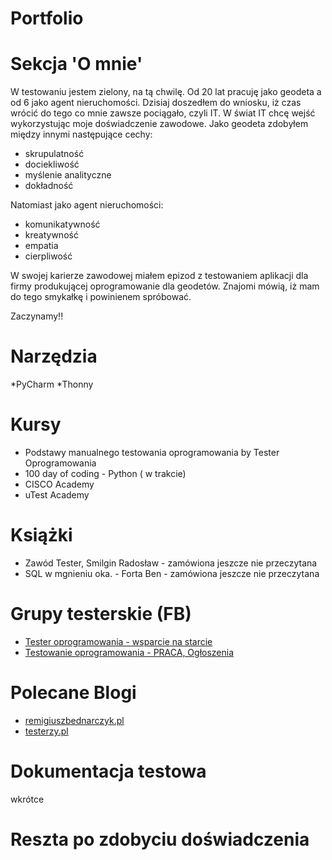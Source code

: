 # Portfolio

# Sekcja 'O mnie'
W testowaniu jestem zielony, na tą chwilę. Od 20 lat pracuję jako geodeta a od 6 jako agent nieruchomości.
Dzisiaj doszedłem do wniosku, iż czas wrócić do tego co mnie zawsze pociągało, czyli IT.
W świat IT chcę wejść wykorzystując moje doświadczenie zawodowe.
Jako geodeta zdobyłem między innymi następujące cechy:
* skrupulatność
* dociekliwość
* myślenie analityczne
* dokładność

Natomiast jako agent nieruchomości:
* komunikatywność
* kreatywność
* empatia
* cierpliwość

W swojej karierze zawodowej miałem epizod z testowaniem aplikacji dla firmy produkującej oprogramowanie dla geodetów. 
Znajomi mówią, iż mam do tego smykałkę i powinienem spróbować. 

Zaczynamy!!

# Narzędzia
*PyCharm
*Thonny

# Kursy
* Podstawy manualnego testowania oprogramowania by Tester Oprogramowania
* 100 day of coding - Python ( w trakcie)
* CISCO Academy
* uTest Academy

# Książki
* Zawód Tester, Smilgin Radosław - zamówiona jeszcze nie przeczytana
* SQL w mgnieniu oka. - Forta Ben - zamówiona jeszcze nie przeczytana

# Grupy testerskie (FB)
* [Tester oprogramowania - wsparcie na starcie](https://www.facebook.com/groups/testeroprogramowania)
* [Testowanie oprogramowania - PRACA, Ogłoszenia](https://www.facebook.com/groups/testowanieoprogramowaniapraca)

# Polecane Blogi
* [remigiuszbednarczyk.pl](https://remigiuszbednarczyk.pl )
* [testerzy.pl](https://testerzy.pl)

# Dokumentacja testowa
wkrótce 

# Reszta po zdobyciu doświadczenia
